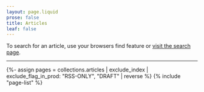 ```yaml
---
layout: page.liquid
prose: false
title: Articles
leaf: false
---
```


To search for an article, use your browsers find feature or
[visit the search page](/search).

---

{%- assign pages = collections.articles | exclude_index | exclude_flag_in_prod: "RSS-ONLY", "DRAFT" | reverse %}
{% include "page-list" %}
